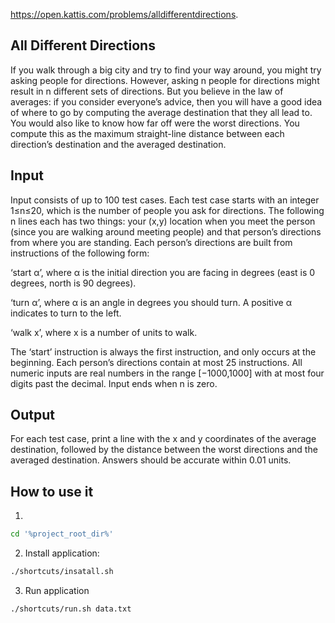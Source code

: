 
https://open.kattis.com/problems/alldifferentdirections.

## All Different Directions
If you walk through a big city and try to find your way around, you might try asking people for directions. However, asking n people for directions might result in n different sets of directions. But you believe in the law of averages: if you consider everyone’s advice, then you will have a good idea of where to go by computing the average destination that they all lead to. You would also like to know how far off were the worst directions. You compute this as the maximum straight-line distance between each direction’s destination and the averaged destination.

## Input
Input consists of up to 100 test cases. Each test case starts with an integer 1≤n≤20, which is the number of people you ask for directions. The following n lines each has two things: your (x,y) location when you meet the person (since you are walking around meeting people) and that person’s directions from where you are standing. Each person’s directions are built from instructions of the following form:

‘start α’, where α is the initial direction you are facing in degrees (east is 0 degrees, north is 90 degrees).

‘turn α’, where α is an angle in degrees you should turn. A positive α indicates to turn to the left.

‘walk x’, where x is a number of units to walk.

The ‘start’ instruction is always the first instruction, and only occurs at the beginning. Each person’s directions contain at most 25 instructions. All numeric inputs are real numbers in the range [−1000,1000] with at most four digits past the decimal. Input ends when n is zero.

## Output
For each test case, print a line with the x and y coordinates of the average destination, followed by the distance between the worst directions and the averaged destination. Answers should be accurate within 0.01 units.


## How to use it

1. 

```bash
cd '%project_root_dir%'
```

2. Install application:

```bash
./shortcuts/insatall.sh
```

3. Run application 

```bash
./shortcuts/run.sh data.txt
```
